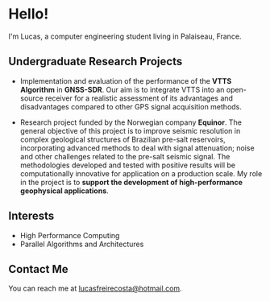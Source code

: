 # Hello!

I'm Lucas, a computer engineering student living in Palaiseau, France.

## Undergraduate Research Projects
* Implementation and evaluation of the performance of the **VTTS Algorithm** in **GNSS-SDR**. Our aim is to integrate VTTS into an open-source receiver for a realistic assessment of its advantages and disadvantages compared to other GPS signal acquisition methods.

* Research project funded by the Norwegian company **Equinor**. The general objective of this project is to improve seismic resolution in complex geological structures of Brazilian pre-salt reservoirs, incorporating advanced methods to deal with signal attenuation; noise and other challenges related to the pre-salt seismic signal. The methodologies developed and tested with positive results will be computationally innovative for application on a production scale. My role in the project is to **support the development of high-performance geophysical applications**.

## Interests

* High Performance Computing
* Parallel Algorithms and Architectures

## Contact Me

You can reach me at <lucasfreirecosta@hotmail.com>.
